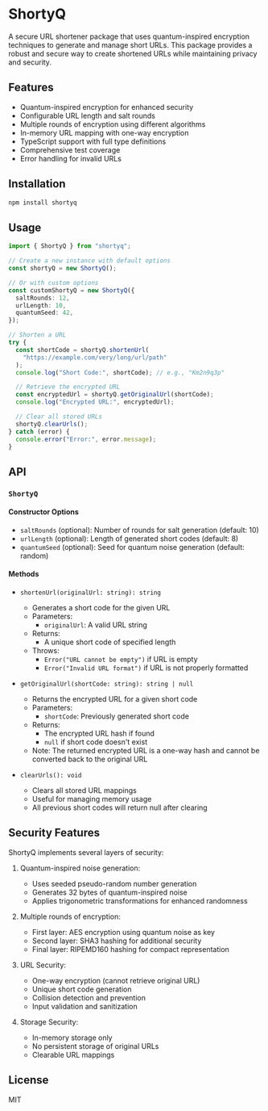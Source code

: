 # ShortyQ

A secure URL shortener package that uses quantum-inspired encryption techniques to generate and manage short URLs. This package provides a robust and secure way to create shortened URLs while maintaining privacy and security.

## Features

- Quantum-inspired encryption for enhanced security
- Configurable URL length and salt rounds
- Multiple rounds of encryption using different algorithms
- In-memory URL mapping with one-way encryption
- TypeScript support with full type definitions
- Comprehensive test coverage
- Error handling for invalid URLs

## Installation

```bash
npm install shortyq
```

## Usage

```typescript
import { ShortyQ } from "shortyq";

// Create a new instance with default options
const shortyQ = new ShortyQ();

// Or with custom options
const customShortyQ = new ShortyQ({
  saltRounds: 12,
  urlLength: 10,
  quantumSeed: 42,
});

// Shorten a URL
try {
  const shortCode = shortyQ.shortenUrl(
    "https://example.com/very/long/url/path"
  );
  console.log("Short Code:", shortCode); // e.g., "Km2n9q3p"

  // Retrieve the encrypted URL
  const encryptedUrl = shortyQ.getOriginalUrl(shortCode);
  console.log("Encrypted URL:", encryptedUrl);

  // Clear all stored URLs
  shortyQ.clearUrls();
} catch (error) {
  console.error("Error:", error.message);
}
```

## API

### `ShortyQ`

#### Constructor Options

- `saltRounds` (optional): Number of rounds for salt generation (default: 10)
- `urlLength` (optional): Length of generated short codes (default: 8)
- `quantumSeed` (optional): Seed for quantum noise generation (default: random)

#### Methods

- `shortenUrl(originalUrl: string): string`

  - Generates a short code for the given URL
  - Parameters:
    - `originalUrl`: A valid URL string
  - Returns:
    - A unique short code of specified length
  - Throws:
    - `Error("URL cannot be empty")` if URL is empty
    - `Error("Invalid URL format")` if URL is not properly formatted

- `getOriginalUrl(shortCode: string): string | null`

  - Returns the encrypted URL for a given short code
  - Parameters:
    - `shortCode`: Previously generated short code
  - Returns:
    - The encrypted URL hash if found
    - `null` if short code doesn't exist
  - Note: The returned encrypted URL is a one-way hash and cannot be converted back to the original URL

- `clearUrls(): void`
  - Clears all stored URL mappings
  - Useful for managing memory usage
  - All previous short codes will return null after clearing

## Security Features

ShortyQ implements several layers of security:

1. Quantum-inspired noise generation:

   - Uses seeded pseudo-random number generation
   - Generates 32 bytes of quantum-inspired noise
   - Applies trigonometric transformations for enhanced randomness

2. Multiple rounds of encryption:

   - First layer: AES encryption using quantum noise as key
   - Second layer: SHA3 hashing for additional security
   - Final layer: RIPEMD160 hashing for compact representation

3. URL Security:

   - One-way encryption (cannot retrieve original URL)
   - Unique short code generation
   - Collision detection and prevention
   - Input validation and sanitization

4. Storage Security:
   - In-memory storage only
   - No persistent storage of original URLs
   - Clearable URL mappings

## License

MIT
